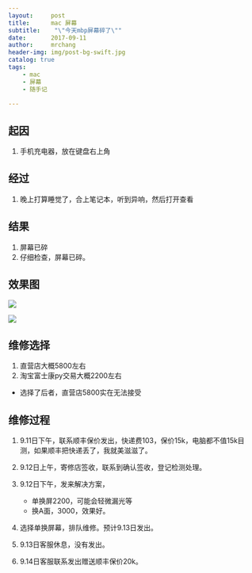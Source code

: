 ```yaml
---
layout:     post
title:      mac 屏幕
subtitle:    "\"今天mbp屏幕碎了\""
date:       2017-09-11
author:     mrchang
header-img: img/post-bg-swift.jpg
catalog: true
tags:
    - mac
    - 屏幕
    - 随手记
   
---
```


## 起因
1. 手机充电器，放在键盘右上角

## 经过
1. 晚上打算睡觉了，合上笔记本，听到异响，然后打开查看

## 结果
1. 屏幕已碎
2. 仔细检查，屏幕已碎。

## 效果图

![](http://ovwa7dn9w.bkt.clouddn.com/17-9-11/36535886.jpg)


![](http://ovwa7dn9w.bkt.clouddn.com/17-9-11/94401256.jpg)

## 维修选择

1. 直营店大概5800左右
2. 淘宝富士康py交易大概2200左右

 * 选择了后者，直营店5800实在无法接受

## 维修过程

1. 9.11日下午，联系顺丰保价发出，快递费103，保价15k，电脑都不值15k目测，如果顺丰把快递丢了，我就美滋滋了。

2. 9.12日上午，寄修店签收，联系到确认签收，登记检测处理。

3. 9.12日下午，发来解决方案，
    * 单换屏2200，可能会轻微漏光等
    * 换A面，3000，效果好。

4. 选择单换屏幕，排队维修。预计9.13日发出。

5. 9.13日客服休息，没有发出。

6. 9.14日客服联系发出赠送顺丰保价20k。
